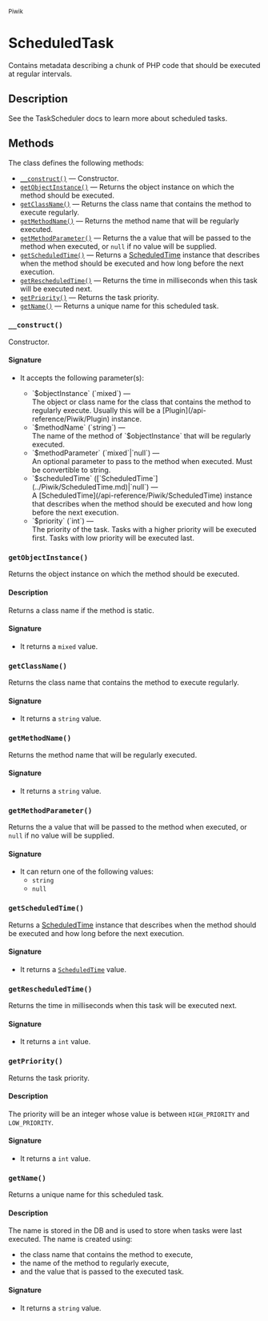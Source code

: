 <small>Piwik</small>

ScheduledTask
=============

Contains metadata describing a chunk of PHP code that should be executed at regular intervals.

Description
-----------

See the TaskScheduler docs to learn more about scheduled tasks.

Methods
-------

The class defines the following methods:

- [`__construct()`](#__construct) &mdash; Constructor.
- [`getObjectInstance()`](#getobjectinstance) &mdash; Returns the object instance on which the method should be executed.
- [`getClassName()`](#getclassname) &mdash; Returns the class name that contains the method to execute regularly.
- [`getMethodName()`](#getmethodname) &mdash; Returns the method name that will be regularly executed.
- [`getMethodParameter()`](#getmethodparameter) &mdash; Returns the a value that will be passed to the method when executed, or `null` if no value will be supplied.
- [`getScheduledTime()`](#getscheduledtime) &mdash; Returns a [ScheduledTime](/api-reference/Piwik/ScheduledTime) instance that describes when the method should be executed and how long before the next execution.
- [`getRescheduledTime()`](#getrescheduledtime) &mdash; Returns the time in milliseconds when this task will be executed next.
- [`getPriority()`](#getpriority) &mdash; Returns the task priority.
- [`getName()`](#getname) &mdash; Returns a unique name for this scheduled task.

<a name="__construct" id="__construct"></a>
<a name="__construct" id="__construct"></a>
### `__construct()`

Constructor.

#### Signature

-  It accepts the following parameter(s):

   <ul>
   <li>
      <div markdown="1" class="parameter">
      `$objectInstance` (`mixed`) &mdash;

      <div markdown="1" class="param-desc"> The object or class name for the class that contains the method to regularly execute. Usually this will be a [Plugin](/api-reference/Piwik/Plugin) instance.</div>

      <div style="clear:both;"/>

      </div>
   </li>
   <li>
      <div markdown="1" class="parameter">
      `$methodName` (`string`) &mdash;

      <div markdown="1" class="param-desc"> The name of the method of `$objectInstance` that will be regularly executed.</div>

      <div style="clear:both;"/>

      </div>
   </li>
   <li>
      <div markdown="1" class="parameter">
      `$methodParameter` (`mixed`|`null`) &mdash;

      <div markdown="1" class="param-desc"> An optional parameter to pass to the method when executed. Must be convertible to string.</div>

      <div style="clear:both;"/>

      </div>
   </li>
   <li>
      <div markdown="1" class="parameter">
      `$scheduledTime` ([`ScheduledTime`](../Piwik/ScheduledTime.md)|`null`) &mdash;

      <div markdown="1" class="param-desc"> A [ScheduledTime](/api-reference/Piwik/ScheduledTime) instance that describes when the method should be executed and how long before the next execution.</div>

      <div style="clear:both;"/>

      </div>
   </li>
   <li>
      <div markdown="1" class="parameter">
      `$priority` (`int`) &mdash;

      <div markdown="1" class="param-desc"> The priority of the task. Tasks with a higher priority will be executed first. Tasks with low priority will be executed last.</div>

      <div style="clear:both;"/>

      </div>
   </li>
   </ul>

<a name="getobjectinstance" id="getobjectinstance"></a>
<a name="getObjectInstance" id="getObjectInstance"></a>
### `getObjectInstance()`

Returns the object instance on which the method should be executed.

#### Description

Returns a class
name if the method is static.

#### Signature

- It returns a `mixed` value.

<a name="getclassname" id="getclassname"></a>
<a name="getClassName" id="getClassName"></a>
### `getClassName()`

Returns the class name that contains the method to execute regularly.

#### Signature

- It returns a `string` value.

<a name="getmethodname" id="getmethodname"></a>
<a name="getMethodName" id="getMethodName"></a>
### `getMethodName()`

Returns the method name that will be regularly executed.

#### Signature

- It returns a `string` value.

<a name="getmethodparameter" id="getmethodparameter"></a>
<a name="getMethodParameter" id="getMethodParameter"></a>
### `getMethodParameter()`

Returns the a value that will be passed to the method when executed, or `null` if no value will be supplied.

#### Signature

- It can return one of the following values:
    - `string`
    - `null`

<a name="getscheduledtime" id="getscheduledtime"></a>
<a name="getScheduledTime" id="getScheduledTime"></a>
### `getScheduledTime()`

Returns a [ScheduledTime](/api-reference/Piwik/ScheduledTime) instance that describes when the method should be executed and how long before the next execution.

#### Signature

- It returns a [`ScheduledTime`](../Piwik/ScheduledTime.md) value.

<a name="getrescheduledtime" id="getrescheduledtime"></a>
<a name="getRescheduledTime" id="getRescheduledTime"></a>
### `getRescheduledTime()`

Returns the time in milliseconds when this task will be executed next.

#### Signature

- It returns a `int` value.

<a name="getpriority" id="getpriority"></a>
<a name="getPriority" id="getPriority"></a>
### `getPriority()`

Returns the task priority.

#### Description

The priority will be an integer whose value is
between `HIGH_PRIORITY` and `LOW_PRIORITY`.

#### Signature

- It returns a `int` value.

<a name="getname" id="getname"></a>
<a name="getName" id="getName"></a>
### `getName()`

Returns a unique name for this scheduled task.

#### Description

The name is stored in the DB and is used
to store when tasks were last executed. The name is created using:

- the class name that contains the method to execute,
- the name of the method to regularly execute,
- and the value that is passed to the executed task.

#### Signature

- It returns a `string` value.

